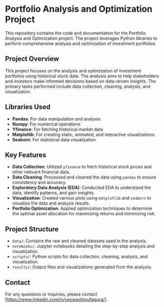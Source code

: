 
# Portfolio Analysis and Optimization Project

This repository contains the code and documentation for the Portfolio Analysis and Optimization project. The project leverages Python libraries to perform comprehensive analysis and optimization of investment portfolios.

## Project Overview

This project focuses on the analysis and optimization of investment portfolios using historical stock data. The analysis aims to help stakeholders and investors make informed decisions based on data-driven insights. The primary tasks performed include data collection, cleaning, analysis, and visualization.

## Libraries Used

- **Pandas**: For data manipulation and analysis
- **Numpy**: For numerical operations
- **Yfinance**: For fetching historical market data
- **Matplotlib**: For creating static, animated, and interactive visualizations
- **Seaborn**: For statistical data visualization

## Key Features

- **Data Collection**: Utilized `yfinance` to fetch historical stock prices and other relevant financial data.
- **Data Cleaning**: Processed and cleaned the data using `pandas` to ensure consistency and accuracy.
- **Exploratory Data Analysis (EDA)**: Conducted EDA to understand the data, identify patterns, and gain insights.
- **Visualization**: Created various plots using `matplotlib` and `seaborn` to visualize the data and analysis results.
- **Portfolio Optimization**: Applied optimization techniques to determine the optimal asset allocation for maximizing returns and minimizing risk.

## Project Structure

- `data/`: Contains the raw and cleaned datasets used in the analysis.
- `notebooks/`: Jupyter notebooks detailing the step-by-step analysis and visualization.
- `scripts/`: Python scripts for data collection, cleaning, analysis, and visualization.
- `results/`: Output files and visualizations generated from the analysis.


## Contact

For any questions or inquiries, please contact [https://www.linkedin.com/in/yeswanthpullagura/].
